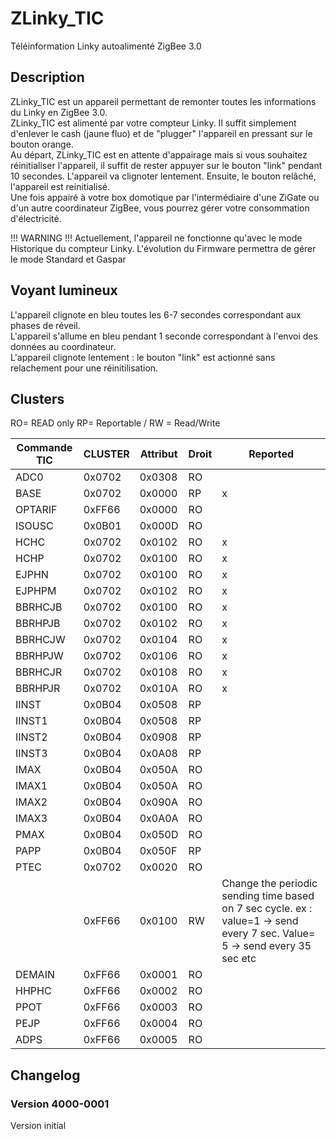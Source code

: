 # ZLinky_TIC
 Téléinformation Linky autoalimenté ZigBee 3.0

## Description

ZLinky_TIC est un appareil permettant de remonter toutes les informations du Linky en ZigBee 3.0.  
ZLinky_TIC est alimenté par votre compteur Linky. Il suffit simplement d'enlever le cash (jaune fluo) et de "plugger" l'appareil en pressant sur le bouton orange.  
Au départ, ZLinky_TIC est en attente d'appairage mais si vous souhaitez réinitialiser l'appareil, il suffit de rester appuyer sur le bouton "link" pendant 10 secondes. L'appareil va clignoter lentement. Ensuite, le bouton relâché, l'appareil est reinitialisé.  
Une fois appairé à votre box domotique par l'intermédiaire d'une ZiGate ou d'un autre coordinateur ZigBee, vous pourrez gérer votre consommation d'électricité.

!!! WARNING !!! Actuellement, l'appareil ne fonctionne qu'avec le mode Historique du compteur Linky. L'évolution du Firmware permettra de gérer le mode Standard et Gaspar

## Voyant lumineux

L'appareil clignote en bleu toutes les 6-7 secondes correspondant aux phases de réveil.  
L'appareil s'allume en bleu pendant 1 seconde correspondant à l'envoi des données au coordinateur.  
L'appareil clignote lentement : le bouton "link" est actionné sans relachement pour une réinitilisation.  

## Clusters

RO= READ only RP= Reportable / RW = Read/Write	

|Commande TIC|CLUSTER|Attribut|Droit|Reported|
|------------|-------|--------|-----|--------|					
|ADC0|0x0702|0x0308|RO||		
|BASE|0x0702|0x0000|RP|x|
|OPTARIF			|0xFF66|	0x0000|		RO||			
|ISOUSC			|0x0B01	|0x000D		|RO		||	
|HCHC			|0x0702	|0x0102		|RO			|x|
|HCHP			|0x0702	|0x0100		|RO			|x|
|EJPHN			|0x0702	|0x0100		|RO			|x|
|EJPHPM			|0x0702	|0x0102		|RO			|x|
|BBRHCJB			|0x0702	|0x0100		|RO			|x|
|BBRHPJB			|0x0702	|0x0102		|RO			|x|
|BBRHCJW			|0x0702	|0x0104		|RO			|x|
|BBRHPJW			|0x0702	|0x0106		|RO			|x|
|BBRHCJR			|0x0702	|0x0108		|RO			|x|
|BBRHPJR			|0x0702	|0x010A		|RO			|x|
|IINST			|0x0B04	|0x0508		|RP			||
|IINST1			|0x0B04	|0x0508		|RP			||
|IINST2			|0x0B04	|0x0908		|RP			||
|IINST3			|0x0B04	|0x0A08		|RP			||
|IMAX			|0x0B04	|0x050A		|RO			||
|IMAX1			|0x0B04	|0x050A		|RO			||
|IMAX2			|0x0B04	|0x090A		|RO			||
|IMAX3			|0x0B04	|0x0A0A		|RO			||
|PMAX			|0x0B04	|0x050D		|RO			||
|PAPP			|0x0B04	|0x050F		|RP			||
|PTEC			|0x0702	|0x0020		|RO	||
|			|0xFF66	|0x0100		|RW		|Change the periodic sending time based on 7 sec cycle. ex : value=1 → send every 7 sec. Value= 5 → send every 35 sec	etc|											
|DEMAIN			|0xFF66	|0x0001		|RO||
|HHPHC			|0xFF66	|0x0002		|RO||
|PPOT 			|0xFF66	|0x0003		|RO||
|PEJP			|0xFF66	|0x0004		|RO||
|ADPS			|0xFF66	|0x0005		|RO||			


## Changelog

### Version 4000-0001
Version initial
